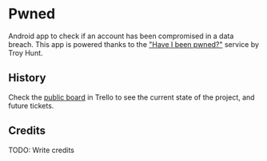 # Pwned
Android app to check if an account has been compromised in a data breach. This app is powered thanks to the ["Have I been pwned?"](https://haveibeenpwned.com/) service by Troy Hunt.

## History

Check the [public board](https://trello.com/b/vhuR2HPM/pwned-android) in Trello to see the current state of the project, and future tickets.

## Credits
TODO: Write credits
